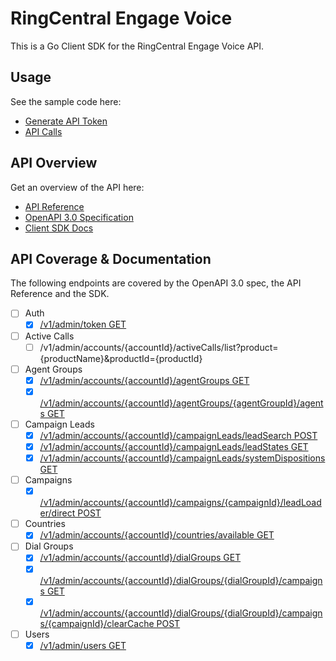 # RingCentral Engage Voice

This is a Go Client SDK for the RingCentral Engage Voice API.

## Usage

See the sample code here:

* [Generate API Token](v1examples/generate_api_token/main.go)
* [API Calls](https://github.com/grokify/go-ringcentral/blob/master/engagevoice/v1/examples/get_simple/main.go)

## API Overview

Get an overview of the API here:

* [API Reference](https://grokify.github.io/go-ringcentral/engagevoice/)
* [OpenAPI 3.0 Specification](https://raw.githubusercontent.com/grokify/go-ringcentral/master/codegen/specs-engagevoice_v3.0.0.json)
* [Client SDK Docs](https://github.com/grokify/go-ringcentral/blob/master/engagevoice/v1/README.md)

## API Coverage & Documentation

The following endpoints are covered by the OpenAPI 3.0 spec, the API Reference and the SDK.

- [ ] Auth
  - [x] [/v1/admin/token GET](v1/docs/AuthApi.md#gettokens)

- [ ] Active Calls
  - [ ] /v1/admin/accounts/{accountId}/activeCalls/list?product={productName}&productId={productId} 

- [ ] Agent Groups
  - [x] [/v1/admin/accounts/{accountId}/agentGroups GET](v1/docs/AgentsApi.md#getagentgroups)
  - [x] [/v1/admin/accounts/{accountId}/agentGroups/{agentGroupId}/agents GET](v1/docs/AgentsApi.md#getagents)

- [ ] Campaign Leads
  - [x] [/v1/admin/accounts/{accountId}/campaignLeads/leadSearch POST](v1/docs/CampaignLeadsApi.md#searchcampaignleads)
  - [x] [/v1/admin/accounts/{accountId}/campaignLeads/leadStates GET](v1/docs/CampaignLeadsApi.md#getcampaignleadstates)
  - [x] [/v1/admin/accounts/{accountId}/campaignLeads/systemDispositions GET](v1/docs/CampaignLeadsApi.md#getsystemdispositions)

- [ ] Campaigns
  - [x] [/v1/admin/accounts/{accountId}/campaigns/{campaignId}/leadLoader/direct POST](v1/docs/CampaignsApi.md#uploadleads)

- [ ] Countries
  - [x] [/v1/admin/accounts/{accountId}/countries/available GET](v1/docs/CountriesApi.md#getavailablecountries)

- [ ] Dial Groups
  - [x] [/v1/admin/accounts/{accountId}/dialGroups GET](v1/docs/DialGroupsApi.md#getdialgroups)
  - [x] [/v1/admin/accounts/{accountId}/dialGroups/{dialGroupId}/campaigns GET](v1/docs/DialGroupsApi.md#getdialgroupcampaigns)
  - [x] [/v1/admin/accounts/{accountId}/dialGroups/{dialGroupId}/campaigns/{campaignId}/clearCache POST](v1/docs/DialGroupsApi.md#clearcampaigncache)

- [ ] Users
  - [x] [/v1/admin/users GET](v1/docs/UsersApi.md#getusers)
